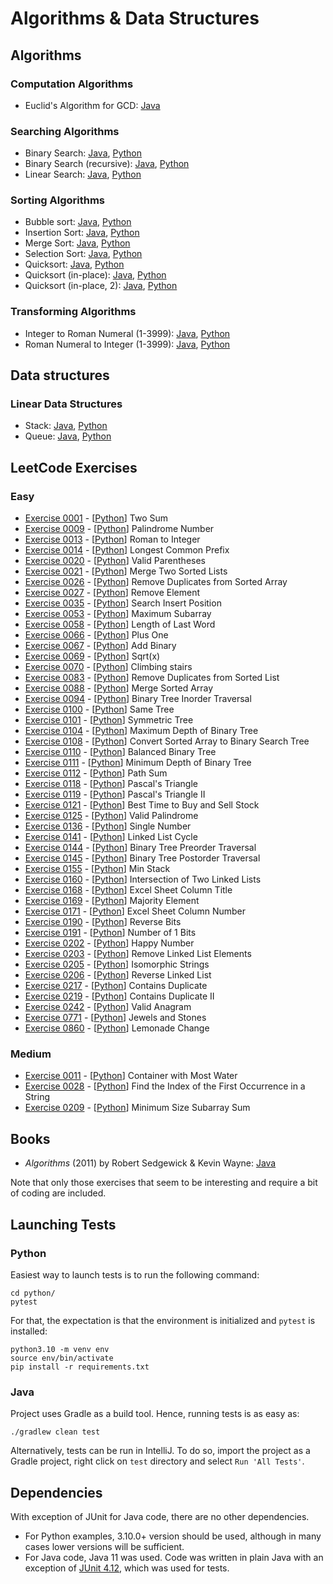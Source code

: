 # Algorithms &amp; Data Structures

## Algorithms

### Computation Algorithms
* Euclid's Algorithm for GCD: [Java](../../blob/master/java/src/main/java/com/vilisimo/ads/algorithms/computations/EuclidsAlgorithm.java)

### Searching Algorithms
* Binary Search: [Java](../../blob/master/java/src/main/java/com/vilisimo/ads/algorithms/searching/BinarySearch.java), [Python](../../blob/master/python/algorithms/searching/binary.py)
* Binary Search (recursive): [Java](../../blob/master/java/src/main/java/com/vilisimo/ads/algorithms/searching/RecursiveBinarySearch.java), [Python](../../blob/master/python/algorithms/searching/recursiveBinary.py)
* Linear Search: [Java](../../blob/master/java/src/main/java/com/vilisimo/ads/algorithms/searching/LinearSearch.java), [Python](../../blob/master/python/algorithms/searching/linear.py)

### Sorting Algorithms
* Bubble sort: [Java](../../blob/master/java/src/main/java/com/vilisimo/ads/algorithms/sorting/BubbleSort.java), [Python](../../blob/master/python/algorithms/sorting/bubble.py)
* Insertion Sort: [Java](../../blob/master/java/src/main/java/com/vilisimo/ads/algorithms/sorting/InsertionSort.java), [Python](../../blob/master/python/algorithms/sorting/insertion.py)
* Merge Sort: [Java](../../blob/master/java/src/main/java/com/vilisimo/ads/algorithms/sorting/MergeSort.java), [Python](../../blob/master/python/algorithms/sorting/mergesort.py)
* Selection Sort: [Java](../../blob/master/java/src/main/java/com/vilisimo/ads/algorithms/sorting/SelectionSort.java), [Python](../../blob/master/python/algorithms/sorting/selection.py)
* Quicksort: [Java](../../blob/master/java/src/main/java/com/vilisimo/ads/algorithms/sorting/QuickSort.java), [Python](../../blob/master/python/algorithms/sorting/quicksort.py)
* Quicksort (in-place): [Java](../../blob/master/java/src/main/java/com/vilisimo/ads/algorithms/sorting/QuickSortInPlace.java), [Python](../../blob/master/python/algorithms/sorting/quicksort.py#L33)
* Quicksort (in-place, 2): [Java](../../blob/master/java/src/main/java/com/vilisimo/ads/algorithms/sorting/QuickSortPivotFirst.java), [Python](../../blob/master/python/algorithms/sorting/quicksort.py#L70)

### Transforming Algorithms
* Integer to Roman Numeral (1-3999): [Java](../../blob/master/java/src/main/java/com/vilisimo/ads/algorithms/transforming/RomanNumerals.java#L20), [Python](../../blob/master/python/algorithms/transforming/roman.py#L19)
* Roman Numeral to Integer (1-3999): [Java](../../blob/master/java/src/main/java/com/vilisimo/ads/algorithms/transforming/RomanNumerals.java#L40), [Python](../../blob/master/python/algorithms/transforming/roman.py#L35)

## Data structures

### Linear Data Structures
* Stack: [Java](../../blob/master/java/src/main/java/com/vilisimo/ads/structures/stack), [Python](../../blob/master/python/structures/stack.py)
* Queue: [Java](../../blob/master/java/src/main/java/com/vilisimo/ads/structures/queue), [Python](../../blob/master/python/structures/queue.py)

## LeetCode Exercises

### Easy
* [Exercise 0001](https://leetcode.com/problems/two-sum/) - [[Python](../../blob/master/python/leetcode/easy/ex0000_0100/ex0001.py)] Two Sum
* [Exercise 0009](https://leetcode.com/problems/palindrome-number/) - [[Python](../../blob/master/python/leetcode/easy/ex0000_0100/ex0009.py)] Palindrome Number
* [Exercise 0013](https://leetcode.com/problems/roman-to-integer/) - [[Python](../../blob/master/python/leetcode/easy/ex0000_0100/ex0013.py)] Roman to Integer
* [Exercise 0014](https://leetcode.com/problems/longest-common-prefix) - [[Python](../../blob/master/python/leetcode/easy/ex0000_0100/ex0014.py)] Longest Common Prefix
* [Exercise 0020](https://leetcode.com/problems/valid-parentheses/) - [[Python](../../blob/master/python/leetcode/easy/ex0000_0100/ex0020.py)] Valid Parentheses
* [Exercise 0021](https://leetcode.com/problems/merge-two-sorted-lists/) - [[Python](../../blob/master/python/leetcode/easy/ex0000_0100/ex0021.py)] Merge Two Sorted Lists
* [Exercise 0026](https://leetcode.com/problems/remove-duplicates-from-sorted-array/) - [[Python](../../blob/master/python/leetcode/easy/ex0000_0100/ex0026.py)] Remove Duplicates from Sorted Array
* [Exercise 0027](https://leetcode.com/problems/remove-element/) - [[Python](../../blob/master/python/leetcode/easy/ex0000_0100/ex0027.py)] Remove Element
* [Exercise 0035](https://leetcode.com/problems/search-insert-position/) - [[Python](../../blob/master/python/leetcode/easy/ex0000_0100/ex0035.py)] Search Insert Position
* [Exercise 0053](https://leetcode.com/problems/maximum-subarray) - [[Python](../../blob/master/python/leetcode/easy/ex0000_0100/ex0053.py)] Maximum Subarray
* [Exercise 0058](https://leetcode.com/problems/length-of-last-word/) - [[Python](../../blob/master/python/leetcode/easy/ex0000_0100/ex0058.py)] Length of Last Word
* [Exercise 0066](https://leetcode.com/problems/plus-one/) - [[Python](../../blob/master/python/leetcode/easy/ex0000_0100/ex0066.py)] Plus One
* [Exercise 0067](https://leetcode.com/problems/add-binary/) - [[Python](../../blob/master/python/leetcode/easy/ex0000_0100/ex0067.py)] Add Binary
* [Exercise 0069](https://leetcode.com/problems/sqrtx/) - [[Python](../../blob/master/python/leetcode/easy/ex0000_0100/ex0069.py)] Sqrt(x)
* [Exercise 0070](https://leetcode.com/problems/climbing-stairs/) - [[Python](../../blob/master/python/leetcode/easy/ex0000_0100/ex0070.py)] Climbing stairs
* [Exercise 0083](https://leetcode.com/problems/remove-duplicates-from-sorted-list/) - [[Python](../../blob/master/python/leetcode/easy/ex0000_0100/ex0083.py)] Remove Duplicates from Sorted List
* [Exercise 0088](https://leetcode.com/problems/merge-sorted-array/) - [[Python](../../blob/master/python/leetcode/easy/ex0000_0100/ex0088.py)] Merge Sorted Array
* [Exercise 0094](https://leetcode.com/problems/binary-tree-inorder-traversal/) - [[Python](../../blob/master/python/leetcode/easy/ex0000_0100/ex0094.py)] Binary Tree Inorder Traversal
* [Exercise 0100](https://leetcode.com/problems/same-tree/) - [[Python](../../blob/master/python/leetcode/easy/ex0000_0100/ex0100.py)] Same Tree
* [Exercise 0101](https://leetcode.com/problems/symmetric-tree/) - [[Python](../../blob/master/python/leetcode/easy/ex0101_0200/ex0101.py)] Symmetric Tree
* [Exercise 0104](https://leetcode.com/problems/maximum-depth-of-binary-tree/) - [[Python](../../blob/master/python/leetcode/easy/ex0101_0200/ex0104.py)] Maximum Depth of Binary Tree
* [Exercise 0108](https://leetcode.com/problems/convert-sorted-array-to-binary-search-tree/) - [[Python](../../blob/master/python/leetcode/easy/ex0101_0200/ex0108.py)] Convert Sorted Array to Binary Search Tree
* [Exercise 0110](https://leetcode.com/problems/balanced-binary-tree/) - [[Python](../../blob/master/python/leetcode/easy/ex0101_0200/ex0110.py)] Balanced Binary Tree
* [Exercise 0111](https://leetcode.com/problems/minimum-depth-of-binary-tree/) - [[Python](../../blob/master/python/leetcode/easy/ex0101_0200/ex0111.py)] Minimum Depth of Binary Tree
* [Exercise 0112](https://leetcode.com/problems/path-sum/) - [[Python](../../blob/master/python/leetcode/easy/ex0101_0200/ex0112.py)] Path Sum
* [Exercise 0118](https://leetcode.com/problems/pascals-triangle/) - [[Python](../../blob/master/python/leetcode/easy/ex0101_0200/ex0118.py)] Pascal's Triangle
* [Exercise 0119](https://leetcode.com/problems/pascals-triangle-ii/) - [[Python](../../blob/master/python/leetcode/easy/ex0101_0200/ex0119.py)] Pascal's Triangle II
* [Exercise 0121](https://leetcode.com/problems/best-time-to-buy-and-sell-stock/submissions/) - [[Python](../../blob/master/python/leetcode/easy/ex0101_0200/ex0121.py)] Best Time to Buy and Sell Stock
* [Exercise 0125](https://leetcode.com/problems/valid-palindrome/) - [[Python](../../blob/master/python/leetcode/easy/ex0101_0200/ex0125.py)] Valid Palindrome
* [Exercise 0136](https://leetcode.com/problems/single-number/submissions/) - [[Python](../../blob/master/python/leetcode/easy/ex0101_0200/ex0136.py)] Single Number
* [Exercise 0141](https://leetcode.com/problems/linked-list-cycle/) - [[Python](../../blob/master/python/leetcode/easy/ex0101_0200/ex0141.py)] Linked List Cycle
* [Exercise 0144](https://leetcode.com/problems/binary-tree-preorder-traversal/) - [[Python](../../blob/master/python/leetcode/easy/ex0101_0200/ex0144.py)] Binary Tree Preorder Traversal
* [Exercise 0145](https://leetcode.com/problems/binary-tree-postorder-traversal/) - [[Python](../../blob/master/python/leetcode/easy/ex0101_0200/ex0145.py)] Binary Tree Postorder Traversal
* [Exercise 0155](https://leetcode.com/problems/min-stack/) - [[Python](../../blob/master/python/leetcode/easy/ex0101_0200/ex0155.py)] Min Stack
* [Exercise 0160](https://leetcode.com/problems/intersection-of-two-linked-lists/) - [[Python](../../blob/master/python/leetcode/easy/ex0101_0200/ex0160.py)] Intersection of Two Linked Lists
* [Exercise 0168](https://leetcode.com/problems/excel-sheet-column-title/) - [[Python](../../blob/master/python/leetcode/easy/ex0101_0200/ex0168.py)] Excel Sheet Column Title
* [Exercise 0169](https://leetcode.com/problems/majority-element/) - [[Python](../../blob/master/python/leetcode/easy/ex0101_0200/ex0169.py)] Majority Element
* [Exercise 0171](https://leetcode.com/problems/excel-sheet-column-number/) - [[Python](../../blob/master/python/leetcode/easy/ex0101_0200/ex0171.py)] Excel Sheet Column Number
* [Exercise 0190](https://leetcode.com/problems/reverse-bits/) - [[Python](../../blob/master/python/leetcode/easy/ex0101_0200/ex0190.py)] Reverse Bits
* [Exercise 0191](https://leetcode.com/problems/number-of-1-bits/) - [[Python](../../blob/master/python/leetcode/easy/ex0101_0200/ex0191.py)] Number of 1 Bits
* [Exercise 0202](https://leetcode.com/problems/happy-number/) - [[Python](../../blob/master/python/leetcode/easy/ex0201_0300/ex0202.py)] Happy Number
* [Exercise 0203](https://leetcode.com/problems/remove-linked-list-elements/) - [[Python](../../blob/master/python/leetcode/easy/ex0201_0300/ex0203.py)] Remove Linked List Elements
* [Exercise 0205](https://leetcode.com/problems/isomorphic-strings/) - [[Python](../../blob/master/python/leetcode/easy/ex0201_0300/ex0205.py)] Isomorphic Strings
* [Exercise 0206](https://leetcode.com/problems/reverse-linked-list/) - [[Python](../../blob/master/python/leetcode/easy/ex0201_0300/ex0206.py)] Reverse Linked List
* [Exercise 0217](https://leetcode.com/problems/contains-duplicate/) - [[Python](../../blob/master/python/leetcode/easy/ex0201_0300/ex0217.py)] Contains Duplicate
* [Exercise 0219](https://leetcode.com/problems/contains-duplicate/) - [[Python](../../blob/master/python/leetcode/easy/ex0201_0300/ex0219.py)] Contains Duplicate II
* [Exercise 0242](https://leetcode.com/problems/valid-anagram/) - [[Python](../../blob/master/python/leetcode/easy/ex0201_0300/ex0242.py)] Valid Anagram
* [Exercise 0771](https://leetcode.com/problems/jewels-and-stones/) - [[Python](../../blob/master/python/leetcode/easy/ex0701_0800/ex0771.py)] Jewels and Stones
* [Exercise 0860](https://leetcode.com/problems/valid-anagram/) - [[Python](../../blob/master/python/leetcode/easy/ex0801_0900/ex0860.py)] Lemonade Change

### Medium
* [Exercise 0011](https://leetcode.com/problems/container-with-most-water/) - [[Python](../../blob/master/python/leetcode/medium/ex0000_0100/ex0011.py)] Container with Most Water
* [Exercise 0028](https://leetcode.com/problems/find-the-index-of-the-first-occurrence-in-a-string/) - [[Python](../../blob/master/python/leetcode/medium/ex0000_0100/ex0028.py)] Find the Index of the First Occurrence in a String
* [Exercise 0209](https://leetcode.com/problems/minimum-size-subarray-sum/) - [[Python](../../blob/master/python/leetcode/medium/ex0101_0200/ex0209.py)] Minimum Size Subarray Sum

## Books
* *Algorithms* (2011) by Robert Sedgewick & Kevin Wayne: [Java](../../blob/master/java/src/main/java/com/vilisimo/ads/books/algorithms)

Note that only those exercises that seem to be interesting and require a bit of coding are included.

## Launching Tests

### Python
Easiest way to launch tests is to run the following command:

~~~
cd python/
pytest
~~~

For that, the expectation is that the environment is initialized and `pytest`
is installed:

~~~
python3.10 -m venv env
source env/bin/activate
pip install -r requirements.txt
~~~

### Java
Project uses Gradle as a build tool. Hence, running tests is as easy as:

~~~
./gradlew clean test
~~~

Alternatively, tests can be run in IntelliJ. To do so, import the project as a
Gradle project, right click on `test` directory and select `Run 'All Tests'`.

## Dependencies
With exception of JUnit for Java code, there are no other dependencies.
* For Python examples, 3.10.0+ version should be used, although in many cases
lower versions will be sufficient.
* For Java code, Java 11 was used. Code was written in plain Java with
an exception of [JUnit 4.12](http://junit.org/junit4/), which was used for
tests.
